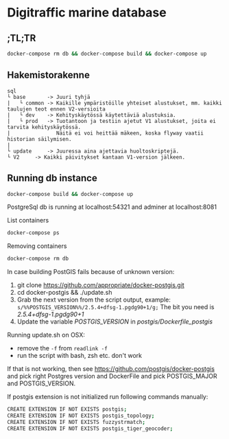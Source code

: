 # Digitraffic marine database


## ;TL;TR

````bash
docker-compose rm db && docker-compose build && docker-compose up
````
## Hakemistorakenne

    sql
    └ base       -> Juuri tyhjä
    |   └ common -> Kaikille ympäristöille yhteiset alustukset, mm. kaikki taulujen teot ennen V2-versioita
    |   └ dev    -> Kehityskäytössä käytettäviä alustuksia.
    |   └ prod   -> Tuotantoon ja testiin ajetut V1 alustukset, joita ei tarvita kehityskäytössä. 
    |               Näitä ei voi heittää mäkeen, koska flyway vaatii historian säilymisen.
    |
    └ update     -> Juuressa aina ajettavia huoltoskriptejä.
    └ V2     -> Kaikki päivitykset kantaan V1-version jälkeen.

## Running db instance

````bash
docker-compose build && docker-compose up
````

PostgreSql db is running at localhost:54321 and adminer at localhost:8081

List containers
``````bash
docker-compose ps
``````

Removing containers
``````bash
docker-compose rm db
``````

In case building PostGIS fails because of unknown version:
1. git clone https://github.com/appropriate/docker-postgis.git
2. cd docker-postgis && ./update.sh
3. Grab the next version from the script output, example: `s/%%POSTGIS_VERSION%%/2.5.4+dfsg-1.pgdg90+1/g;` The bit you need is *2.5.4+dfsg-1.pgdg90+1*
4. Update the variable *POSTGIS_VERSION* in *postgis/Dockerfile_postgis*

Running update.sh on OSX:  
- remove the `-f` from `readlink -f`
- run the script with bash, zsh etc. don't work

If that is not working, then see https://github.com/postgis/docker-postgis
and pick right Postgres version and DockerFile and pick POSTGIS_MAJOR and POSTGIS_VERSION.

If postgis extension is not initialized run following commands manually:
``````bash
CREATE EXTENSION IF NOT EXISTS postgis;
CREATE EXTENSION IF NOT EXISTS postgis_topology;
CREATE EXTENSION IF NOT EXISTS fuzzystrmatch;
CREATE EXTENSION IF NOT EXISTS postgis_tiger_geocoder;
``````